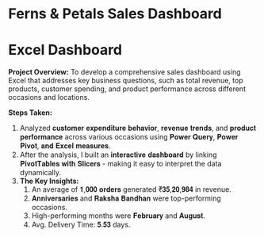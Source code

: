 # Ferns & Petals Sales Dashboard
# Excel Dashboard
**Project Overview:** To develop a comprehensive sales dashboard using Excel that addresses key business questions, such as total revenue, top products, 
                  customer spending, and product performance across different occasions and locations.
                  
**Steps Taken:**
1) Analyzed 𝐜𝐮𝐬𝐭𝐨𝐦𝐞𝐫 𝐞𝐱𝐩𝐞𝐧𝐝𝐢𝐭𝐮𝐫𝐞 𝐛𝐞𝐡𝐚𝐯𝐢𝐨𝐫, 𝐫𝐞𝐯𝐞𝐧𝐮𝐞 𝐭𝐫𝐞𝐧𝐝𝐬, and 𝐩𝐫𝐨𝐝𝐮𝐜𝐭 𝐩𝐞𝐫𝐟𝐨𝐫𝐦𝐚𝐧𝐜𝐞 across various occasions using 𝐏𝐨𝐰𝐞𝐫 𝐐𝐮𝐞𝐫𝐲, 𝐏𝐨𝐰𝐞𝐫 𝐏𝐢𝐯𝐨𝐭, 𝐚𝐧𝐝 𝐄𝐱𝐜𝐞𝐥 𝐦𝐞𝐚𝐬𝐮𝐫𝐞𝐬.
2) After the analysis, I built an 𝐢𝐧𝐭𝐞𝐫𝐚𝐜𝐭𝐢𝐯𝐞 𝐝𝐚𝐬𝐡𝐛𝐨𝐚𝐫𝐝 by linking 𝐏𝐢𝐯𝐨𝐭𝐓𝐚𝐛𝐥𝐞𝐬 𝐰𝐢𝐭𝐡 𝐒𝐥𝐢𝐜𝐞𝐫𝐬 - making it easy to interpret the data dynamically.
3) **The Key Insights:**
    1) An average of 𝟏,𝟎𝟎𝟎 𝐨𝐫𝐝𝐞𝐫𝐬 generated ₹𝟑𝟓,𝟐𝟎,𝟗𝟖𝟒 in revenue.
    2) 𝐀𝐧𝐧𝐢𝐯𝐞𝐫𝐬𝐚𝐫𝐢𝐞𝐬 and 𝐑𝐚𝐤𝐬𝐡𝐚 𝐁𝐚𝐧𝐝𝐡𝐚𝐧 were top-performing occasions.
    3) High-performing months were 𝐅𝐞𝐛𝐫𝐮𝐚𝐫𝐲 and 𝐀𝐮𝐠𝐮𝐬𝐭.
    4) Avg. Delivery Time: 𝟓.𝟓𝟑 days.
   

